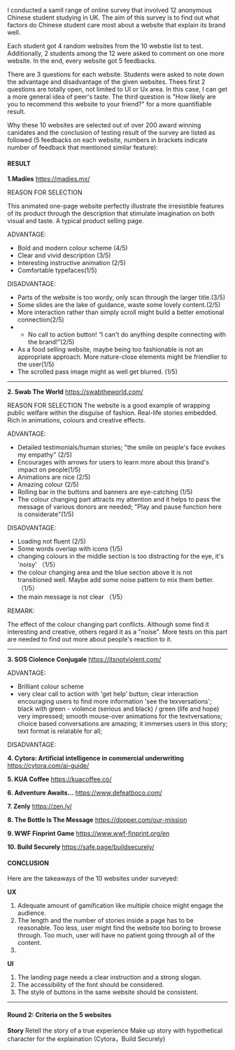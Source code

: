 I conducted a samll range of online survey that involved 12 anonymous Chinese student studying in UK. The aim of this survey is to find out what factors do Chinese student care most about a website that explain its brand well.

Each student got 4 random websites from the 10 webstie list to test. Additionally, 2 students among the 12 were asked to comment on one more website. In the end, every website got 5 feedbacks.

There are 3 questions for each website. Students were asked to note down the advantage and disadvantage of the given websites. Thees first 2 questions are totally open, not limited to UI or Ux area. In this case, I can get a more general idea of peer's taste. The third question is "How likely are you to recommend this website to your friend?" for a more quantifiable result.

Why these 10 websites are selected out of over 200 award winning canidates and the conclusion of testing result of the survey are listed as followed (5 feedbacks on each website, numbers in brackets indicate number of feedback that mentioned similar feature):

#### RESULT

**1.Madies**
https://madies.mx/

REASON FOR SELECTION

This animated one-page website perfectly illustrate the irresistible features of its product through the description that stimulate imagination on both visual and taste. A typical product selling page.

ADVANTAGE:

- Bold and modern colour scheme (4/5)
- Clear and vivid description (3/5)
- Interesting instructive animation (2/5)
- Comfortable typefaces(1/5)

DISADVANTAGE:

- Parts of the website is too wordy, only scan through the larger title.(3/5)
- Some slides are the lake of guidance, waste some lovely content.(2/5)
- More interaction rather than simply scroll might build a better emotional connection(2/5)
- - No call to action button! “I can't do anything despite connecting with the brand!”(2/5)
- As a food selling website, maybe being too fashionable is not an appropriate approach. More nature-close elements might be friendlier to the user(1/5)
- The scrolled pass image might as well get blurred. (1/5)

---

**2. Swab The World**
https://swabtheworld.com/

REASON FOR SELECTION
The website is a good example of wrapping public welfare within the disguise of fashion. Real-life stories embedded. Rich in animations, colours and creative effects.

ADVANTAGE:

- Detailed testimonials/human stories; "the smile on people's face evokes my empathy" (2/5)
- Encourages with arrows for users to learn more about this brand's impact on people(1/5)
- Animations are nice (2/5)
- Amazing colour (2/5)
- Rolling bar in the buttons and banners are eye-catching (1/5)
- The colour changing part attracts my attention and it helps to pass the message of various donors are needed; "Play and pause function here is considerate"(1/5)

DISADVANTAGE:

- Loading not fluent (2/5)
- Some words overlap with icons (1/5)
- changing colours in the middle section is too distracting for the eye, it's 'noisy' （1/5）
- the colour changing area and the blue section above it is not transitioned well. Maybe add some noise pattern to mix them better. （1/5）
- the main message is not clear （1/5）

REMARK:

The effect of the colour changing part conflicts. Although some find it interesting and creative, others regard it as a "noise". More tests on this part are needed to find out more about people's reaction to it.

---

**3. SOS Ciolence Conjugale**
https://itsnotviolent.com/

ADVANTAGE:

- Brilliant colour scheme
- very clear call to action with 'get help' button; clear interaction encouraging users to find more information 'see the texversations'; black with green - violence (serious and black) / green (life and hope) very impressed; smooth mouse-over animations for the textversations; choice based conversations are amazing; it immerses users in this story; text format is relatable for all;

DISADVANTAGE:

**4. Cytora: Artificial intelligence in commercial underwriting**
https://cytora.com/ai-guide/

**5. KUA Coffee**
https://kuacoffee.co/

**6. Adventure Awaits...**
https://www.defeatboco.com/

**7. Zenly**
https://zen.ly/

**8. The Bottle Is The Message**
https://dopper.com/our-mission

**9. WWF Finprint Game**
https://www.wwf-finprint.org/en

**10. Build Securely**
https://safe.page/buildsecurely/

#### CONCLUSION

Here are the takeaways of the 10 websites under surveyed:

**UX**

1. Adequate amount of gamification like multiple choice might engage the audience.
2. The length and the number of stories inside a page has to be reasonable. Too less, user might find the website too boring to browse through. Too much, user will have no patient going through all of the content.
3.

**UI**

1. The landing page needs a clear instruction and a strong slogan.
2. The accessibility of the font should be considered.
3. The style of buttons in the same website should be consistent.

---

#### Round 2: Criteria on the 5 websites

**Story**
Retell the story of a true experience
Make up story with hypothetical character for the explaination (Cytora，Build Securely)
